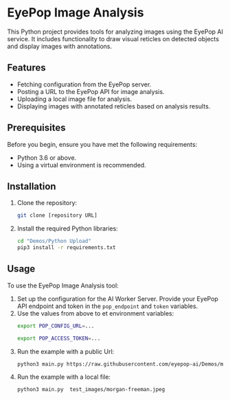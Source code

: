 # EyePop Image Analysis

This Python project provides tools for analyzing images using the EyePop AI service. It includes functionality to draw visual reticles on detected objects and display images with annotations.

## Features

- Fetching configuration from the EyePop server.
- Posting a URL to the EyePop API for image analysis.
- Uploading a local image file for analysis.
- Displaying images with annotated reticles based on analysis results.

## Prerequisites

Before you begin, ensure you have met the following requirements:

- Python 3.6 or above.
- Using a virtual environment is recommended.

## Installation

1. Clone the repository:
   ```bash
   git clone [repository URL]
   ```
2. Install the required Python libraries:
   ```bash
   cd "Demos/Python Upload"
   pip3 install -r requirements.txt
   ```

## Usage

To use the EyePop Image Analysis tool:

1. Set up the configuration for the AI Worker Server. Provide your EyePop API endpoint and token in the `pop_endpoint` and `token` variables.
2. Use the values from above to et environment variables:
   ```bash
   export POP_CONFIG_URL=...
   ```
   ```bash
   export POP_ACCESS_TOKEN=...
   ```
3. Run the example with a public Url:
   ```bash
   python3 main.py https://raw.githubusercontent.com/eyepop-ai/Demos/main/AI%20CDN%20-%20Computer%20Vision%20Endpoint%20%26%20UGC%20Ruleset/images/photo_for_demo4.webp
   ```
4. Run the example with a local file:
   ```bash
   python3 main.py  test_images/morgan-freeman.jpeg
   ```
